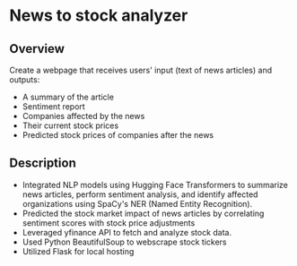 # News to stock analyzer
## Overview
Create a webpage that receives users' input (text of news articles) and outputs:
- A summary of the article<br>
- Sentiment report<br>
- Companies affected by the news<br>
- Their current stock prices<br>
- Predicted stock prices of companies after the news

## Description
- Integrated NLP models using Hugging Face Transformers to summarize news articles, perform sentiment analysis, and identify affected organizations using SpaCy's NER (Named Entity Recognition).<br>
- Predicted the stock market impact of news articles by correlating sentiment scores with stock price adjustments<br>
- Leveraged yfinance API to fetch and analyze stock data.<br>
- Used Python BeautifulSoup to webscrape stock tickers<br>
- Utilized Flask for local hosting<br>
